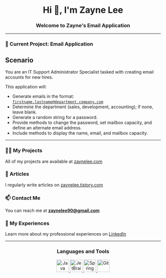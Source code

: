 <h1 align="center">Hi 👋, I'm Zayne Lee</h1>
<h3 align="center">Welcome to Zayne's Email Application</h3>

---

### 🔭 Current Project: **Email Application**

<h2>Scenario</h2>
<p>You are an IT Support Administrator Specialist tasked with creating email accounts for new hires.</p> 

This application will:
- Generate emails in the format: <code>firstname.lastname@department.company.com</code>
- Determine the department (sales, development, accounting); if none, leave blank.
- Generate a random string for a password.
- Provide methods to change the password, set mailbox capacity, and define an alternate email address.
- Include methods to display the name, email, and mailbox capacity.

---

### 👨‍💻 My Projects
All of my projects are available at [zaynelee.com](https://zaynelee.com)

### 📝 Articles
I regularly write articles on [zaynelee.tistory.com](https://zaynelee.tistory.com/)

### 📫 Contact Me
You can reach me at **zaynelee90@gmail.com**

### 📄 My Experiences
Learn more about my professional experiences on [LinkedIn](https://www.linkedin.com/in/seongdo-lee-a86160278/)

---

<h3 align="center">Languages and Tools</h3>
<p align="center">
  <a href="https://www.java.com/en/" target="_blank" rel="noreferrer">
    <img src="https://www.vectorlogo.zone/logos/java/java-icon.svg" alt="Java" width="40" height="40"/>
  </a>
  <a href="https://www.jetbrains.com/" target="_blank" rel="noreferrer">
    <img src="https://www.vectorlogo.zone/logos/jetbrains/jetbrains-icon.svg" alt="JetBrains" width="40" height="40"/>
  </a>
  <a href="https://spring.io/" target="_blank" rel="noreferrer">
    <img src="https://www.vectorlogo.zone/logos/springio/springio-icon.svg" alt="Spring" width="40" height="40"/>
  </a>
  <a href="https://git-scm.com/" target="_blank" rel="noreferrer">
    <img src="https://www.vectorlogo.zone/logos/git-scm/git-scm-icon.svg" alt="Git" width="40" height="40"/>
  </a>
</p>
